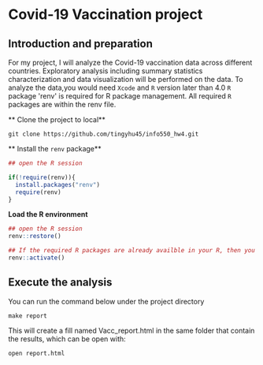 
Covid-19 Vaccination project
 =====
 
Introduction and preparation
----

For my project, I will analyze the Covid-19 vaccination data across different countries. Exploratory analysis including summary statistics characterization and data visualization will be performed on the data.
To analyze the data,you would need `Xcode` and `R` version later than 4.0  `R` package 'renv' is required for R package management. All required `R` packages are within the renv file.

** Clone the project to local**
```
git clone https://github.com/tingyhu45/info550_hw4.git
```

** Install the `renv` package**

```R
## open the R session

if(!require(renv)){
  install.packages("renv")
  require(renv)
}
```

**Load the R environment**
```R
## open the R session
renv::restore()
```

```R
## If the required R packages are already availble in your R, then you just need activate the R environment
renv::activate()
```

Execute the analysis
------

You can run the command below under the project directory

```
make report
```

This will create a fill named Vacc_report.html in the same folder that contain the results, which can be open with:
```
open report.html
```

